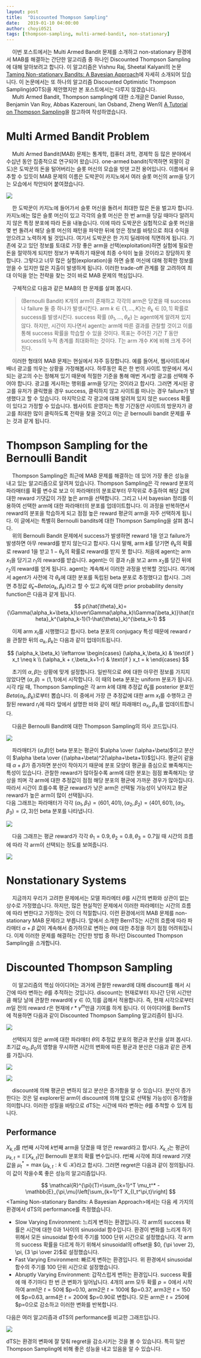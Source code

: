 ```yaml
---
layout: post
title:  "Discounted Thompson Sampling"
date:   2019-01-10 04:00:00
author: choyi0521
tags: [thompson-sampling, multi-armed-bandit, non-stationary]
---
```


&nbsp;&nbsp;&nbsp;&nbsp;이번 포스트에서는 Multi Armed Bandit 문제를 소개하고 non-stationary 환경에서 MAB를 해결하는 간단한 알고리즘 중 하나인 Discounted Thompson Sampling에 대해 알아보려고 합니다. 이 알고리즘은 Vishnu Raj, Sheetal Kalyani의 논문 [Taming Non-stationary Bandits: A Bayesian Approach](https://arxiv.org/abs/1707.09727)에 자세히 소개되어 있습니다. 이 논문에서는 또 하나의 알고리즘 Discounted Optimistic Thompson Sampling(dOTS)을 제안했지만 본 포스트에서는 다루지 않겠습니다.  
&nbsp;&nbsp;&nbsp;&nbsp;Multi Armed Bandit, Thompson sampling에 대한 소개글은 Daniel Russo, Benjamin Van Roy, Abbas Kazerouni, Ian Osband, Zheng Wen의 [A Tutorial on Thompson Sampling](https://arxiv.org/abs/1707.02038)을 참고하여 작성하였습니다.

# Multi Armed Bandit Problem
&nbsp;&nbsp;&nbsp;&nbsp;Multi Armed Bandit(MAB) 문제는 통계학, 컴퓨터 과학, 경제학 등 많은 분야에서 수십년 동안 집중적으로 연구되어 왔습니다. one-armed bandit(직역하면 외팔이 강도)은 도박꾼의 돈을 털어버리는 슬롯 머신의 모습을 빗댄 고전 용어입니다. 이름에서 유추할 수 있듯이 MAB 문제의 이름은 도박꾼이 카지노에서 여러 슬롯 머신의 arm을 당기는 모습에서 착안되어 붙여졌습니다.  

![](/assets/images/discounted-thompson-sampling/MAB.PNG)

&nbsp;&nbsp;&nbsp;&nbsp;한 도박꾼이 카지노에 들어가서 슬롯 머신을 돌려서 최대한 많은 돈을 벌고자 합니다. 카지노에는 많은 슬롯 머신이 있고 각각의 슬롯 머신은 한 번 arm을 당길 때마다 알려지지 않은 특정 분포에 따라 돈을 내놓습니다. 이에 따라 도박꾼은 실험적으로 슬롯 머신을 몇 번 돌려서 해당 슬롯 머신의 패턴을 파악한 뒤에 얻은 정보를 바탕으로 최대 수익을 얻으려고 노력하게 될 것입니다. 여기서 도박꾼은 한 가지 딜레마에 직면하게 됩니다. 기존에 갖고 있던 정보를 토대로 가장 좋은 arm을 선택(exploitation)하면 실험에 필요한 돈을 절약하게 되지만 정보가 부족하기 때문에 최종 수익이 높을 것이라고 장담하지 못합니다. 그렇다고 너무 많은 실험(exploration)을 하면 슬롯 머신에 대해 정확한 정보를 얻을 수 있지만 많은 지출이 발생하게 됩니다. 이러한 trade-off 관계를 잘 고려하여 최대 이익을 얻는 전략을 찾는 것이 바로 MAB 문제의 핵심입니다.

&nbsp;&nbsp;&nbsp;&nbsp;구체적으로 다음과 같은 MAB의 한 문제를 살펴 봅시다.
> (Bernoulli Bandit) K개의 arm이 존재하고 각각의 arm은 당겼을 때 success나 failure 둘 중 하나가 발생시킨다. arm $k \in \{1, ..., K\}$는 $\theta_k \in [0, 1]$ 확률로 success를 발생시킨다. success 확률 $(\theta_1, ..., \theta_K)$ 는 agent에게 알려져 있지 않다. 하지만, 시간이 지나면서 agent는 arm에 따른 결과를 관찰할 것이고 이를 통해 success 확률을 학습할 수 있을 것이다. 목표는 주어진 기간 $T$ 동안 success의 누적 총계를 최대화하는 것이다. $T$는 arm 개수 $K$에 비해 크게 주어진다.

&nbsp;&nbsp;&nbsp;&nbsp;이러한 형태의 MAB 문제는 현실에서 자주 등장합니다. 예를 들어서, 웹사이트에서 배너 광고를 띄우는 상황을 가정해봅시다. 하루동안 혹은 한 번의 사이트 방문에서 게시되는 광고의 수는 정해져 있기 때문에 적절한 기준을 통해 매번 게시할 광고를 선택해 주어야 합니다. 광고를 게시하는 행위를 arm을 당기는 것이라고 합시다. 그러면 게시된 광고를 유저가 클릭했을 경우 success, 클릭하지 않고 사이트를 떠나는 경우 failure가 발생했다고 할 수 있습니다. 마지막으로 각 광고에 대해 알려져 있지 않은 success 확률이 있다고 가정할 수 있습니다. 웹사이트 운영자는 특정 기간동안 사이트의 방문자가 광고를 최대한 많이 클릭하도록 전략을 찾을 것이고 이는 곧 bernoulli bandit 문제를 푸는 것과 같게 됩니다.  

# Thompson Sampling for the Bernoulli Bandit
&nbsp;&nbsp;&nbsp;&nbsp;Thompson Sampling은 최근에 MAB 문제를 해결하는 데 있어 가장 좋은 성능을 내고 있는 알고리즘으로 알려져 있습니다. Thompson Sampling은 각 reward 분포의 파라매터를 확률 변수로 보고 이 파라매터의 분포로부터 무작위로 추출하여 해당 값에 대한 reward 기댓값이 가장 높은 arm을 선택합니다. 그리고 나서 bayesian 정리를 이용하여 선택한 arm에 대한 파라매터의 분포를 업데이트합니다. 이 과정을 반복하면서 reward의 분포을 학습하게 되고 점점 높은 reward 평균의 arm을 자주 선택하게 됩니다. 이 글에서는 특별히 Bernoulli bandits에 대한 Thompson Sampling을 살펴 봅니다.  
&nbsp;&nbsp;&nbsp;&nbsp;위의 Bernoulli Bandit 문제에서 success가 발생하면 reward 1을 얻고 failure가 발생하면 아무 reward를 받지 않는다고 합시다. 다시 말해, arm $k$를 당기면 $\theta_k$의 확률로 reward 1을 받고 $1-\theta_k$의 확률로 reward를 받지 못 합니다. 처음에 agent는 arm $x_1$을 당기고 $r_1$의 reward를 받습니다. agent는 이 결과 $r_1$을 보고 arm $x_2$를 당긴 뒤에 $r_2$의 reward를 얻게 됩니다. agent는 계속해서 이러한 과정을 반복할 것입니다. 여기에서 agent가 사전에 각 $\theta_k$에 대한 분포를 독립된 beta 분포로 추정했다고 합시다. 그러면 추정값 $\hat{\theta}_k$~$Beta(\alpha_k,\beta_k)$라고 할 수 있고 $\hat{\theta}_k$에 대한 prior probability density function은 다음과 같게 됩니다.

$$
p(\hat{\theta}_k)={\Gamma(\alpha_k+\beta_k)\over\Gamma(\alpha_k)\Gamma(\beta_k)}\hat{\theta}_k^{\alpha_k-1}(1-\hat{\theta}_k)^{\beta_k-1}
$$

&nbsp;&nbsp;&nbsp;&nbsp;이제 arm $x_t$를 시행했다고 합시다. beta 분포의 conjugacy 특성 때문에 reward $r$을 관찰한 뒤의 $\alpha_k, \beta_k$는 다음과 같이 업데이트됩니다.

$$
(\alpha_k,\beta_k) \leftarrow
\begin{cases}
(\alpha_k,\beta_k) & \text{if } x_t \neq k \\
(\alpha_k + r,\beta_k+1-r) & \text{if } x_t = k
\end{cases}
$$


&nbsp;&nbsp;&nbsp;&nbsp;초기의 $\alpha,\beta$는 상황에 맞게 설정합니다. 일반적으로 $\theta$에 대한 아무런 정보를 가지지 않았다면 $(\alpha, \beta) = (1, 1)$에서 시작합니다. 이 때의 beta 분포는 uniform 분포가 됩니다. 시각 $t$일 때, Thompson Sampling은 각 arm $k$에 대해 추정값 $\hat{\theta}_k$를 posterior 분포인 $Beta(\alpha_k,\beta_k)$로부터 뽑습니다. 이 중에서 가장 큰 추정값에 대한 arm $x_t$를 수행하고 관찰된 reward $r_t$에 따라 앞에서 설명한 바와 같이 해당 파래매터 $\alpha_{x_t}, \beta_{x_t}$를 업데이트합니다.

&nbsp;&nbsp;&nbsp;&nbsp;다음은  Bernoulli Bandit에 대한 Thompson Sampling의 의사 코드입니다.

![](/assets/images/discounted-thompson-sampling/bernTS.PNG)


&nbsp;&nbsp;&nbsp;&nbsp;파라매터가 ($\alpha$,$\beta$)인 beta 분포는 평균이 $\alpha \over (\alpha+\beta)$이고 분산이 $\alpha \beta \over {(\alpha+\beta)^2(\alpha+\beta+1)}$입니다. 평균이 같을 때 $\alpha+\beta$가 증가하면 분산이 작아지기 때문에 분포 모양이 평균을 중심으로 뾰족해지는 특성이 있습니다. 관찰한 reward가 많아질수록 arm에 대한 분포는 점점 뾰족해지는 양상을 띄며 각 arm에 대한 추정값이 점점 해당 분포의 평균에 가까운 경우가 많아집니다. 따라서 시간이 흐를수록 평균 reward가 낮은 arm은 선택될 가능성이 낮아지고 평균 reward가 높은 arm이 많이 선택됩니다.  
다음 그래프는 파라매터가 각각 $(\alpha_1,\beta_1)=(601,401),(\alpha_2,\beta_2)=(401,601),(\alpha_3,\beta_3)=(2,3)$인 beta 분포를 나타냅니다.

![](/assets/images/discounted-thompson-sampling/beta_distribution.PNG)

&nbsp;&nbsp;&nbsp;&nbsp;다음 그래프는 평균 reward가 각각 $\theta_1=0.9, \theta_2=0.8, \theta_3=0.7$일 때 시간의 흐름에 따라 각 arm이 선택되는 정도를 보여줍니다.

![](/assets/images/discounted-thompson-sampling/action_probability.PNG)

# Nonstationary Systems
&nbsp;&nbsp;&nbsp;&nbsp;지금까지 우리가 고려한 문제에서는 모델 파라메터 $\theta$를 시간의 변화와 상관이 없는 상수로 가정했습니다. 하지만, 많은 현실적인 문제에서 이러한 파라메터는 시간의 흐름에 따라 변한다고 가정하는 것이 더 적절합니다. 이런 환경에서의 MAB 문제를 non-stationary MAB 문제라고 부릅니다. 앞에서 소개한 BernTS는 시간의 흐름에 따라 파라매터 $\alpha+\beta$ 값이 계속해서 증가하므로 변하는 $\theta$에 대한 추정을 하기 점점 어려워집니다. 이제 이러한 문제를 해결하는 간단한 방법 중 하나인 Discounted Thompson Sampling을 소개합니다.

# Discounted Thompson Sampling
&nbsp;&nbsp;&nbsp;&nbsp;이 알고리즘의 핵심 아이디어는 과거에 관찰한 reward에 대해 discount를 해서 시간에 따라 변하는 $\theta$를 추적하는 것입니다. discount는 현재로부터 지나간 단위 시간만큼 해당 날에 관찰한 reward에 $\gamma \in (0,1]$를 곱해서 적용합니다. 즉, 현재 시각으로부터 $m$일 전의 reward $r$은 현재에 $r*\gamma^m$만큼 기여를 하게 됩니다. 이 아이디어를 BernTS에 적용하면 다음과 같이 Discounted Thompson Sampling 알고리즘이 됩니다.

![](/assets/images/discounted-thompson-sampling/dTS_pseudocode.PNG)

&nbsp;&nbsp;&nbsp;&nbsp;선택되지 않은 arm에 대한 파라매터 $\theta$의 추정값 분포의 평균과 분산을 살펴 봅시다. 초기값 $\alpha_0, \beta_0$의 영향을 무시하면 시간의 변화에 따른 평균과 분산은 다음과 같은 관계를 가집니다.  

![](/assets/images/discounted-thompson-sampling/mean.PNG)

![](/assets/images/discounted-thompson-sampling/Variance.PNG)

&nbsp;&nbsp;&nbsp;&nbsp;discount에 의해 평균은 변하지 않고 분산은 증가함을 알 수 있습니다. 분산이 증가한다는 것은 덜 explorer된 arm이 discount에 의해 앞으로 선택될 가능성이 증가함을 의미합니다. 이러한 성질을 바탕으로 dTS는 시간에 따라 변하는 $\theta$를 추척할 수 있게 됩니다.
## Performance
$X_{k,t}$를 $t$번째 시각에 $k$번째 arm을 당겼을 때 얻은 reward라고 합시다. $X_{k,t}$는 평균이 $\mu_{k,t}=\mathbb{E}[X_{k,t}]$인 Bernoulli 분포의 확률 변수입니다. $t$번째 시각에 최대 reward 기댓값을 $\mu_t^*=\max\{\mu_{k,t}:k\in \mathcal{K}\}$라고 합시다. 그러면 regret은 다음과 같이 정의됩니다. 이 값이 작을수록 좋은 성능의 알고리즘입니다.

$$
\mathcal{R}^{\pi}(T)=\sum_{k=1}^T \mu_t^* - \mathbb{E}_{\pi,\mu}\left[\sum_{k=1}^T X_{I_t^\pi,t}\right]
$$
\<Taming Non-stationary Bandits: A Bayesian Approach\>에서는 다음 세 가지의 환경에서 dTS의 performance를 측정했습니다.

- Slow Varying Environment: 느리게 변하는 환경입니다. 각 arm의 success 확률은 시간에 대한 0과 1사이의  sinusoidal 함수입니다. 환경이 변화를 느리게 하기 위해서 모든  sinusoidal 함수의 주기를 1000 단위 시간으로 설정했습니다. 각 arm의 success 확률을 다르게 하기 위해서 sinusoidal의 offset을 $0, {\pi \over 2}, \pi, {3 \pi \over 2}$로 설정했습니다.
- Fast Varying Environment: 빠르게 변하는 환경입니다. 위 환경에서 sinusoidal 함수의 주기를 100 단위 시간으로 설정했습니다.
- Abruptly Varying Environment: 갑작스럽게 변하는 환경입니다. success 확률에 매 주기마다 한 번 큰 변화가 일어납니다. 4개의 arm 모두 확률 $p=0$에서 시작하여 arm1은 $t=50$에 $p=0.10, arm2은 $t=100$에 $p=0.37, arm3은 $t=150$에 $p=0.63, arm4은 $t=200$에 $p=0.90로 변합니다. 모든 arm은 $t=250$에 $p=0으로 감소하고 이러한 변화를 반복합니다.

다음은 여러 알고리즘과 dTS의 performance를 비교한 그래프입니다.

![](/assets/images/discounted-thompson-sampling/performance.PNG)

dTS는 환경의 변화에 잘 맞춰 regret을 감소시키는 것을 볼 수 있습니다. 특히 일반 Thompson Sampling에 비해 좋은 성능을 내고 있음을 알 수 있습니다.